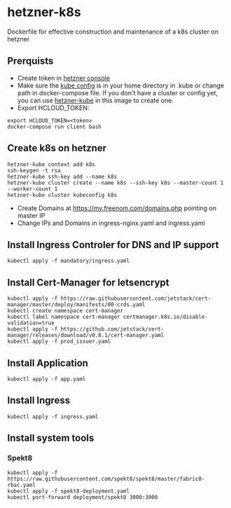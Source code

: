 # hetzner-k8s
Dockerfile for effective construction and maintenance of a k8s cluster on hetzner

## Prerquists

* Create token in [hetzner console](https://console.hetzner.cloud/)
* Make sure the [kube config](https://kubernetes.io/docs/tasks/access-application-cluster/access-cluster/#accessing-for-the-first-time-with-kubectl) is in your home directory in .kube or change path in docker-compose file. If you don't have a cluster or config yet, you can use [hetzner-kube](https://github.com/xetys/hetzner-kube) in this image to create one.
* Export HCLOUD_TOKEN:
```
export HCLOUD_TOKEN=<token>
docker-compose run client bash
```


## Create k8s on hetzner

```
hetzner-kube context add k8s
ssh-keygen -t rsa
hetzner-kube ssh-key add --name k8s
hetzner-kube cluster create --name k8s --ssh-key k8s --master-count 1 --worker-count 1
hetzner-kube cluster kubeconfig k8s
```

* Create Domains at https://my.freenom.com/domains.php pointing on master IP
* Change IPs and Domains in ingress-nginx.yaml and ingress.yaml

## Install Ingress Controler for DNS and IP support

```
kubectl apply -f mandatory/ingress.yaml
```

## Install Cert-Manager for letsencrypt

```
kubectl apply -f https://raw.githubusercontent.com/jetstack/cert-manager/master/deploy/manifests/00-crds.yaml
kubectl create namespace cert-manager
kubectl label namespace cert-manager certmanager.k8s.io/disable-validation=true
kubectl apply -f https://github.com/jetstack/cert-manager/releases/download/v0.8.1/cert-manager.yaml
kubectl apply -f prod_issuer.yaml
```

## Install Application

```
kubectl apply -f app.yaml
```

## Install Ingress

```
kubectl apply -f ingress.yaml
```

## Install system tools

### Spekt8

```
kubectl apply -f https://raw.githubusercontent.com/spekt8/spekt8/master/fabric8-rbac.yaml
kubectl apply -f spekt8-deployment.yaml
kubectl port-forward deployment/spekt8 3000:3000
```
